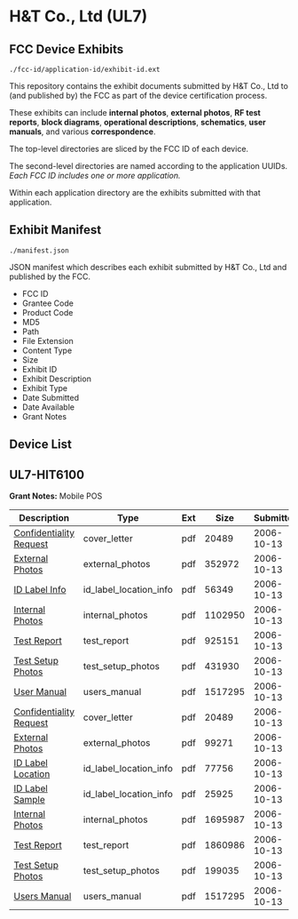# H&T Co., Ltd (UL7)
## FCC Device Exhibits

```
./fcc-id/application-id/exhibit-id.ext
```

This repository contains the exhibit documents submitted by H&T Co., Ltd to (and published by) the FCC as part of the device certification process.

These exhibits can include **internal photos**, **external photos**, **RF test reports**, **block diagrams**, **operational descriptions**, **schematics**, **user manuals**, and various **correspondence**.

The top-level directories are sliced by the FCC ID of each device.

The second-level directories are named according to the application UUIDs. *Each FCC ID includes one or more application.*

Within each application directory are the exhibits submitted with that application. 

## Exhibit Manifest

```
./manifest.json
```

JSON manifest which describes each exhibit submitted by H&T Co., Ltd and published by the FCC.

- FCC ID
- Grantee Code
- Product Code
- MD5
- Path
- File Extension
- Content Type
- Size
- Exhibit ID
- Exhibit Description
- Exhibit Type
- Date Submitted
- Date Available
- Grant Notes

## Device List
## UL7-HIT6100
**Grant Notes:** Mobile POS

| Description | Type | Ext | Size | Submitted | Available |
| ----------- | ---- | --- | ---- | --------- | --------- |
| [Confidentiality Request](UL7-HIT6100/f6a8969986fd5a7f6e4afe9ae43f00ab/715204.pdf) | cover_letter | pdf | 20489 | 2006-10-13 | 2006-10-13 |
| [External Photos](UL7-HIT6100/f6a8969986fd5a7f6e4afe9ae43f00ab/715227.pdf) | external_photos | pdf | 352972 | 2006-10-13 | 2006-10-13 |
| [ID Label Info](UL7-HIT6100/f6a8969986fd5a7f6e4afe9ae43f00ab/715225.pdf) | id_label_location_info | pdf | 56349 | 2006-10-13 | 2006-10-13 |
| [Internal Photos](UL7-HIT6100/f6a8969986fd5a7f6e4afe9ae43f00ab/715229.pdf) | internal_photos | pdf | 1102950 | 2006-10-13 | 2006-10-13 |
| [Test Report](UL7-HIT6100/f6a8969986fd5a7f6e4afe9ae43f00ab/715235.pdf) | test_report | pdf | 925151 | 2006-10-13 | 2006-10-13 |
| [Test Setup Photos](UL7-HIT6100/f6a8969986fd5a7f6e4afe9ae43f00ab/715231.pdf) | test_setup_photos | pdf | 431930 | 2006-10-13 | 2006-10-13 |
| [User Manual](UL7-HIT6100/f6a8969986fd5a7f6e4afe9ae43f00ab/715216.pdf) | users_manual | pdf | 1517295 | 2006-10-13 | 2006-10-13 |
| [Confidentiality Request](UL7-HIT6100/8a1d75931d8c6b3fcc3a94a310e734fa/715204.pdf) | cover_letter | pdf | 20489 | 2006-10-13 | 2006-10-13 |
| [External Photos](UL7-HIT6100/8a1d75931d8c6b3fcc3a94a310e734fa/715210.pdf) | external_photos | pdf | 99271 | 2006-10-13 | 2006-10-13 |
| [ID Label Location](UL7-HIT6100/8a1d75931d8c6b3fcc3a94a310e734fa/715212.pdf) | id_label_location_info | pdf | 77756 | 2006-10-13 | 2006-10-13 |
| [ID Label Sample](UL7-HIT6100/8a1d75931d8c6b3fcc3a94a310e734fa/715213.pdf) | id_label_location_info | pdf | 25925 | 2006-10-13 | 2006-10-13 |
| [Internal Photos](UL7-HIT6100/8a1d75931d8c6b3fcc3a94a310e734fa/715211.pdf) | internal_photos | pdf | 1695987 | 2006-10-13 | 2006-10-13 |
| [Test Report](UL7-HIT6100/8a1d75931d8c6b3fcc3a94a310e734fa/715214.pdf) | test_report | pdf | 1860986 | 2006-10-13 | 2006-10-13 |
| [Test Setup Photos](UL7-HIT6100/8a1d75931d8c6b3fcc3a94a310e734fa/715215.pdf) | test_setup_photos | pdf | 199035 | 2006-10-13 | 2006-10-13 |
| [Users Manual](UL7-HIT6100/8a1d75931d8c6b3fcc3a94a310e734fa/715216.pdf) | users_manual | pdf | 1517295 | 2006-10-13 | 2006-10-13 |
